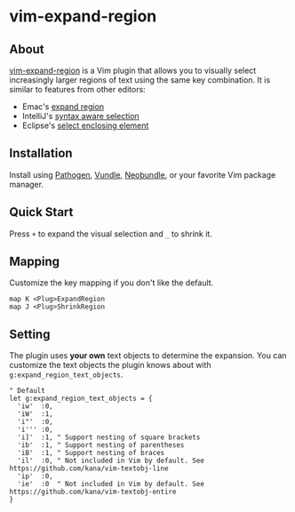 # vim-expand-region

## About
[vim-expand-region] is a Vim plugin that allows you to visually select increasingly larger regions of text using the same key combination. It is similar to features from other editors:

- Emac's [expand region](https://github.com/magnars/expand-region.el)
- IntelliJ's [syntax aware selection](http://www.jetbrains.com/idea/documentation/tips/#tips_code_editing)
- Eclipse's [select enclosing element](http://stackoverflow.com/questions/4264047/intellij-ctrlw-equivalent-shortcut-in-eclipse)

## Installation
Install using [Pathogen], [Vundle], [Neobundle], or your favorite Vim package manager.

## Quick Start
Press ```+``` to expand the visual selection and ```_``` to shrink it.

## Mapping
Customize the key mapping if you don't like the default.

```
map K <Plug>ExpandRegion
map J <Plug>ShrinkRegion
```

## Setting
The plugin uses __your own__ text objects to determine the expansion. You can customize the text objects the plugin knows about with ```g:expand_region_text_objects```.

```vim
" Default
let g:expand_region_text_objects = {
  'iw'  :0,
  'iW'  :1,
  'i"'  :0,
  'i''' :0,
  'i]'  :1, " Support nesting of square brackets
  'ib'  :1, " Support nesting of parentheses
  'iB'  :1, " Support nesting of braces
  'il'  :0, " Not included in Vim by default. See https://github.com/kana/vim-textobj-line
  'ip'  :0,
  'ie'  :0  " Not included in Vim by default. See https://github.com/kana/vim-textobj-entire
}
```

[vim-expand-region]:http://github.com/terryma/vim-expand-region
[Pathogen]:http://github.com/tpope/vim-pathogen
[Vundle]:http://github.com/gmarik/vundle
[Neobundle]:http://github.com/Shougo/neobundle.vim
